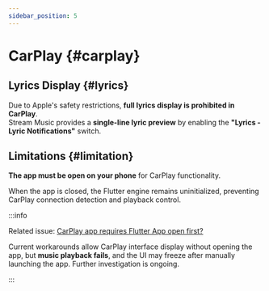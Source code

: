 ```yaml
---
sidebar_position: 5
---
```


# CarPlay {#carplay}

## Lyrics Display {#lyrics}

Due to Apple's safety restrictions, **full lyrics display is prohibited in CarPlay**.  
Stream Music provides a **single-line lyric preview** by enabling the **"Lyrics - Lyric Notifications"** switch.

## Limitations {#limitation}

**The app must be open on your phone** for CarPlay functionality.  

When the app is closed, the Flutter engine remains uninitialized, preventing CarPlay connection detection and playback control.

:::info

Related issue: [CarPlay app requires Flutter App open first?](https://github.com/oguzhnatly/flutter_carplay/issues/12)  

Current workarounds allow CarPlay interface display without opening the app, but **music playback fails**, and the UI may freeze after manually launching the app. Further investigation is ongoing.

:::